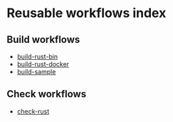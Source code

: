 # Reusable workflows index

## Build workflows

- [build-rust-bin](build-rust-bin.md)
- [build-rust-docker](build-rust-docker.md)
- [build-sample](build-sample.md)

## Check workflows

- [check-rust](check-rust.md)

